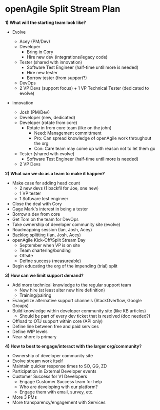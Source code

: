 # openAgile Split Stream Plan

**1) What will the starting team look like?**  

* Evolve
	* Acey (PM/Dev)
	* Developer
		* Bring in Cory
		* Hire new dev (integrations/legacy code)
	* Tester (shared with innovation)
		* Software Test Engineer (half-time until more is needed)
		* Hire new tester
		* Borrow tester (from support?)
	* DevOps
	* 2 VP Devs (support focus) + 1 VP Technical Tester (dedicated to evolve)

* Innovation
	* Josh (PM/Dev)
	* Developer (new, dedicated)
	* Developer (rotate from core)
		* Rotate in from core team (like on the john)
			* Need: Management committment
			* Pro: Can spread knowledge of openAgile work throughout the org
			* Con: Care team may come up with reason not to let them go
	* Tester (shared with evolve)
		* Software Test Engineer (half-time until more is needed) 
	* 2 VP Devs

**2) What can we do as a team to make it happen?**  

* Make case for adding head count
	* 2 new devs (1 backfil for Joe, one new)
	* 1 VP tester
	* 1 Software test engineer
* Close the deal with Cory
* Gage Mark's interest in being a tester
* Borrow a dev from core
* Get Tom on the team for DevOps
* Take ownership of developer community site (evolve)
* Roadmapping session (Ian, Josh, Acey)
* Backlog splitting (Ian, Josh, Acey)
* openAgile Kick-Off/Split Stream Day
	* September when VP is on site
	* Team chartering/bonding
	* Offsite
	* Define success (measureable)
* Begin educating the org of the impending (trial) split

**3) How can we limit support demand?**  

* Add more technical knowledge to the regular support team
	* New hire (at least alter new hire definition)
	* Training/pairing
* Evangelize alternative support channels (StackOverflow, Google Groups)
* Build knowledge within developer community site (like KB articles)
	* Should be part of every dev ticket that is resolved (doc needed?)
* Offload to OTJ support within core (API only)
* Define line between free and paid services
* Define WIP levels
* Near-shore is primary

**4) How to best to engage/interact with the larger org/community?**  

* Ownership of developer community site
* Evolve stream work itself
* Maintain quicker response times to SO, GG, ZD
* Participation in External Developer events
* Customer Success for V1 Developers
	* Engage Customer Success team for help
	* Who are developing with our platform?
	* Engage them with email, survey, etc.
* More 3 PMs
* More transparency/engagement with Services




